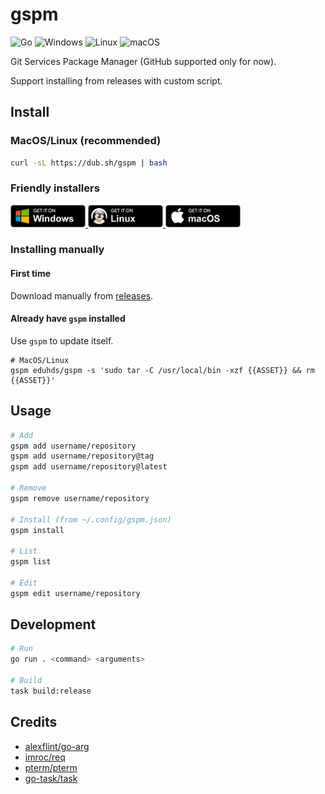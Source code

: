 # gspm

![Go](https://img.shields.io/badge/go-%2300ADD8.svg?style=for-the-badge&logo=go&logoColor=white)
![Windows](https://img.shields.io/badge/Windows-0078D6?style=for-the-badge&logo=windows&logoColor=white)
![Linux](https://img.shields.io/badge/Linux-FCC624?style=for-the-badge&logo=linux&logoColor=black)
![macOS](https://img.shields.io/badge/mac%20os-000000?style=for-the-badge&logo=macos&logoColor=F0F0F0)

Git Services Package Manager (GitHub supported only for now).

Support installing from releases with custom script.

## Install

### MacOS/Linux (recommended)

```sh
curl -sL https://dub.sh/gspm | bash
```

### Friendly installers

<p>
  <a href="https://github.com/eduhds/gspm/releases/download/v0.1.0/gspm-windows-amd64-setup.exe">
    <img src="assets/BadgeWindows.png" alt="Windows" width="120" />
  </a>
  <a href="https://github.com/eduhds/gspm/releases/download/v0.1.0/gspm-linux-amd64.AppImage">
    <img src="assets/BadgeLinux.png" alt="Linux" width="120" />
  </a>
  <a href="https://github.com/eduhds/gspm/releases/download/v0.1.0/gspm-darwin-amd64.dmg">
    <img src="assets/BadgeMacOS.png" alt="macOS" width="120" />
  </a>
</p>

### Installing manually

#### First time

Download manually from [releases](https://github.com/eduhds/gspm/releases).

#### Already have `gspm` installed

Use `gspm` to update itself.

```
# MacOS/Linux
gspm eduhds/gspm -s 'sudo tar -C /usr/local/bin -xzf {{ASSET}} && rm {{ASSET}}'
```

## Usage

```sh
# Add
gspm add username/repository
gspm add username/repository@tag
gspm add username/repository@latest

# Remove
gspm remove username/repository

# Install (from ~/.config/gspm.json)
gspm install

# List
gspm list

# Edit
gspm edit username/repository
```

## Development

```sh
# Run
go run . <command> <arguments>

# Build
task build:release
```

## Credits

- [alexflint/go-arg](https://github.com/alexflint/go-arg)
- [imroc/req](https://github.com/imroc/req)
- [pterm/pterm](https://github.com/pterm/pterm)
- [go-task/task](https://github.com/go-task/task)
